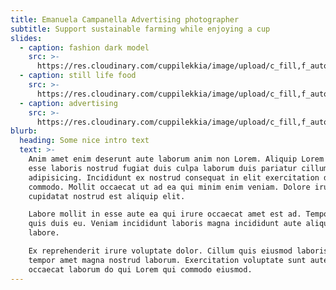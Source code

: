 ```yaml
---
title: Emanuela Campanella Advertising photographer
subtitle: Support sustainable farming while enjoying a cup
slides:
  - caption: fashion dark model
    src: >-
      https://res.cloudinary.com/cuppilekkia/image/upload/c_fill,f_auto,q_auto,w_2000/v1580557097/slides/opzione2_preferisco-l_altra_v8jh5l.jpg
  - caption: still life food
    src: >-
      https://res.cloudinary.com/cuppilekkia/image/upload/c_fill,f_auto,q_auto,w_2000/v1580557096/slides/shopping_1200x628_mogduv.jpg
  - caption: advertising
    src: >-
      https://res.cloudinary.com/cuppilekkia/image/upload/c_fill,f_auto,q_auto,w_2000/v1580557096/slides/copertina-face-loiudice_fbgrs7.jpg
blurb:
  heading: Some nice intro text
  text: >-
    Anim amet enim deserunt aute laborum anim non Lorem. Aliquip Lorem aliqua
    esse laboris nostrud fugiat duis culpa laborum duis pariatur cillum quis
    adipisicing. Incididunt ex nostrud consequat in elit exercitation do
    commodo. Mollit occaecat ut ad ea qui minim enim veniam. Dolore irure dolore
    cupidatat nostrud est aliquip elit.

    Labore mollit in esse aute ea qui irure occaecat amet est ad. Tempor enim
    quis duis eu. Veniam incididunt laboris magna incididunt aute aliqua elit
    labore.

    Ex reprehenderit irure voluptate dolor. Cillum quis eiusmod laboris sit
    tempor amet magna nostrud laborum. Exercitation voluptate sunt aute laboris
    occaecat laborum do qui Lorem qui commodo eiusmod.
---
```



